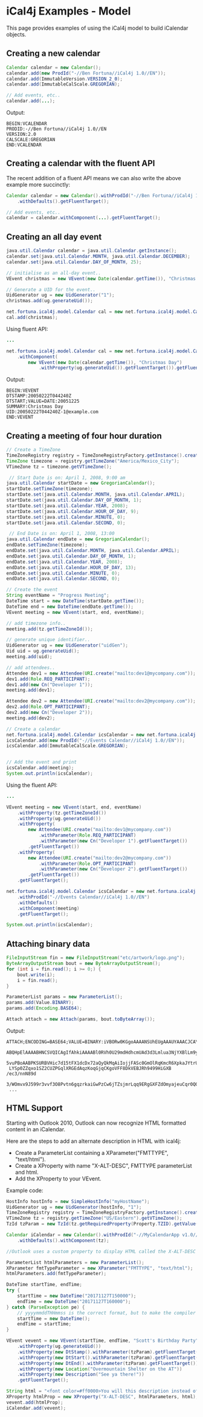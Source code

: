 # iCal4j Examples - Model

This page provides examples of using the iCal4j model to build iCalendar objects.

## Creating a new calendar

```java
Calendar calendar = new Calendar();
calendar.add(new ProdId("-//Ben Fortuna//iCal4j 1.0//EN"));
calendar.add(ImmutableVersion.VERSION_2_0);
calendar.add(ImmutableCalScale.GREGORIAN);

// Add events, etc..
calendar.add(...);
```

Output:

    BEGIN:VCALENDAR
    PRODID:-//Ben Fortuna//iCal4j 1.0//EN
    VERSION:2.0
    CALSCALE:GREGORIAN
    END:VCALENDAR


## Creating a calendar with the fluent API

The recent addition of a fluent API means we can also write the above example more succinctly:

```java
Calendar calendar = new Calendar().withProdId("-//Ben Fortuna//iCal4j 1.0//EN")
    .withDefaults().getFluentTarget();

// Add events, etc..
calendar = calendar.withComponent(...).getFluentTarget();
```


## Creating an all day event

```java
java.util.Calendar calendar = java.util.Calendar.getInstance();
calendar.set(java.util.Calendar.MONTH, java.util.Calendar.DECEMBER);
calendar.set(java.util.Calendar.DAY_OF_MONTH, 25);

// initialise as an all-day event..
VEvent christmas = new VEvent(new Date(calendar.getTime()), "Christmas Day");

// Generate a UID for the event..
UidGenerator ug = new UidGenerator("1");
christmas.add(ug.generateUid());

net.fortuna.ical4j.model.Calendar cal = new net.fortuna.ical4j.model.Calendar();
cal.add(christmas);
```

Using fluent API:

```java
...

net.fortuna.ical4j.model.Calendar cal = new net.fortuna.ical4j.model.Calendar()
    .withComponent(
        new VEvent(new Date(calendar.getTime()), "Christmas Day")
            .withProperty(ug.generateUid()).getFluentTarget()).getFluentTarget();
```

Output:

    BEGIN:VEVENT
    DTSTAMP:20050222T044240Z
    DTSTART;VALUE=DATE:20051225
    SUMMARY:Christmas Day
    UID:20050222T044240Z-1@example.com
    END:VEVENT

## Creating a meeting of four hour duration

```java
// Create a TimeZone
TimeZoneRegistry registry = TimeZoneRegistryFactory.getInstance().createRegistry();
TimeZone timezone = registry.getTimeZone("America/Mexico_City");
VTimeZone tz = timezone.getVTimeZone();

 // Start Date is on: April 1, 2008, 9:00 am
java.util.Calendar startDate = new GregorianCalendar();
startDate.setTimeZone(timezone);
startDate.set(java.util.Calendar.MONTH, java.util.Calendar.APRIL);
startDate.set(java.util.Calendar.DAY_OF_MONTH, 1);
startDate.set(java.util.Calendar.YEAR, 2008);
startDate.set(java.util.Calendar.HOUR_OF_DAY, 9);
startDate.set(java.util.Calendar.MINUTE, 0);
startDate.set(java.util.Calendar.SECOND, 0);

 // End Date is on: April 1, 2008, 13:00
java.util.Calendar endDate = new GregorianCalendar();
endDate.setTimeZone(timezone);
endDate.set(java.util.Calendar.MONTH, java.util.Calendar.APRIL);
endDate.set(java.util.Calendar.DAY_OF_MONTH, 1);
endDate.set(java.util.Calendar.YEAR, 2008);
endDate.set(java.util.Calendar.HOUR_OF_DAY, 13);
endDate.set(java.util.Calendar.MINUTE, 0);	
endDate.set(java.util.Calendar.SECOND, 0);

// Create the event
String eventName = "Progress Meeting";
DateTime start = new DateTime(startDate.getTime());
DateTime end = new DateTime(endDate.getTime());
VEvent meeting = new VEvent(start, end, eventName);

// add timezone info..
meeting.add(tz.getTimeZoneId());

// generate unique identifier..
UidGenerator ug = new UidGenerator("uidGen");
Uid uid = ug.generateUid();
meeting.add(uid);

// add attendees..
Attendee dev1 = new Attendee(URI.create("mailto:dev1@mycompany.com"));
dev1.add(Role.REQ_PARTICIPANT);
dev1.add(new Cn("Developer 1"));
meeting.add(dev1);

Attendee dev2 = new Attendee(URI.create("mailto:dev2@mycompany.com"));
dev2.add(Role.OPT_PARTICIPANT);
dev2.add(new Cn("Developer 2"));
meeting.add(dev2);

// Create a calendar
net.fortuna.ical4j.model.Calendar icsCalendar = new net.fortuna.ical4j.model.Calendar();
icsCalendar.add(new ProdId("-//Events Calendar//iCal4j 1.0//EN"));
icsCalendar.add(ImmutableCalScale.GREGORIAN);


// Add the event and print
icsCalendar.add(meeting);
System.out.println(icsCalendar);
```

Using the fluent API:

```java
...

VEvent meeting = new VEvent(start, end, eventName)
    .withProperty(tz.getTimeZoneId())
    .withProperty(ug.generateUid())
    .withProperty(
        new Attendee(URI.create("mailto:dev1@mycompany.com"))
            .withParameter(Role.REQ_PARTICIPANT)
            .withParameter(new Cn("Developer 1").getFluentTarget())
        .getFluentTarget())
    .withProperty(
        new Attendee(URI.create("mailto:dev2@mycompany.com"))
            .withParameter(Role.OPT_PARTICIPANT)
            .withParameter(new Cn("Developer 2").getFluentTarget())
        .getFluentTarget())
    .getFluentTarget();

net.fortuna.ical4j.model.Calendar icsCalendar = new net.fortuna.ical4j.model.Calendar()
    .withProdId("-//Events Calendar//iCal4j 1.0//EN")
    .withDefaults()
    .withComponent(meeting)
    .getFluentTarget();

System.out.println(icsCalendar);
```


## Attaching binary data

```java
FileInputStream fin = new FileInputStream("etc/artwork/logo.png");
ByteArrayOutputStream bout = new ByteArrayOutputStream();
for (int i = fin.read(); i >= 0;) {
    bout.write(i);
    i = fin.read();
}

ParameterList params = new ParameterList();
params.add(Value.BINARY);
params.add(Encoding.BASE64);

Attach attach = new Attach(params, bout.toByteArray());
```

Output:

    ATTACH;ENCODING=BASE64;VALUE=BINARY:iVBORw0KGgoAAAANSUhEUgAAAUYAAACJCAYAA
     ABQHpElAAAABHNCSVQICAgIfAhkiAAAABl0RVh0U29mdHdhcmUAd3d3Lmlua3NjYXBlLm9yZ
     5vuPBoAABPKSURBVHic7d15tFX1dcDx72aQyQkMqAiIojjFASc0GmOlRqKmcR6XpkaJYtrU1
     LYSp0ZZqxo1SZ2CUZPGqlXRGEdAqzKoqGjqCKgoVFF8DkVEBJRh9499HiGXB /ec3/nnN89d
     3/WOmvx9J599r3vvf3O8Pvtn6gqzrkaiGwPzCw6jTZsjmrLqq9ERgGXFZdOmyajeuCqr0QOB
     ...

## HTML Support

Starting with Outlook 2010, Outlook can now recognize HTML formatted content in an iCalendar.

Here are the steps to add an alternate description in HTML with ical4j:

+ Create a ParameterList containing a XParameter("FMTTYPE", "text/html").
+ Create a XProperty with name "X-ALT-DESC", FMTTYPE parameterList and html.
+ Add the XProperty to your VEvent.

Example code:

```java
HostInfo hostInfo = new SimpleHostInfo("myHostName");
UidGenerator ug = new UidGenerator(hostInfo, "1");
TimeZoneRegistry registry = TimeZoneRegistryFactory.getInstance().createRegistry();
VTimeZone tz = registry.getTimeZone("US/Eastern").getVTimeZone();
TzId tzParam = new TzId(tz.getRequiredProperty(Property.TZID).getValue());

Calendar iCalendar = new Calendar().withProdId("-//MyCalendarApp v1.0//EN")
    .withDefaults().withComponent(tz);

//Outlook uses a custom property to display HTML called the X-ALT-DESC property

ParameterList htmlParameters = new ParameterList();
XParameter fmtTypeParameter = new XParameter("FMTTYPE", "text/html");
htmlParameters.add(fmtTypeParameter);

DateTime startTime, endTime;
try {
    startTime = new DateTime("20171127T150000");
    endTime = new DateTime("20171127T160000");
} catch (ParseException pe) {
    // yyyymmddTHHmmss is the correct format, but to make the compiler happy...
    startTime = new DateTime();
    endTime = startTime;
}

VEvent vevent = new VEvent(startTime, endTime, "Scott's Birthday Party")
    .withProperty(ug.generateUid())
    .withProperty(new DtStamp().withParameter(tzParam).getFluentTarget())
    .withProperty(new DtStart().withParameter(tzParam).getFluentTarget())
    .withProperty(new DtEnd().withParameter(tzParam).getFluentTarget())
    .withProperty(new Location("Overmountain Shelter on the AT"))
    .withProperty(new Description("See ya there!"))
    .getFluentTarget();

String html = "<font color=#ff0000>You will this description instead of the text version if you have Outlook!</font>";
XProperty htmlProp = new XProperty("X-ALT-DESC", htmlParameters, html);
vevent.add(htmlProp);
iCalendar.add(vevent);
```
